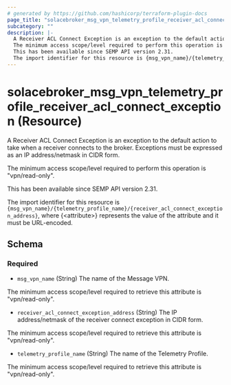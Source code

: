 ```yaml
---
# generated by https://github.com/hashicorp/terraform-plugin-docs
page_title: "solacebroker_msg_vpn_telemetry_profile_receiver_acl_connect_exception Resource - solacebroker"
subcategory: ""
description: |-
  A Receiver ACL Connect Exception is an exception to the default action to take when a receiver connects to the broker. Exceptions must be expressed as an IP address/netmask in CIDR form.
  The minimum access scope/level required to perform this operation is "vpn/read-only".
  This has been available since SEMP API version 2.31.
  The import identifier for this resource is {msg_vpn_name}/{telemetry_profile_name}/{receiver_acl_connect_exception_address}, where {&lt;attribute&gt;} represents the value of the attribute and it must be URL-encoded.
---
```


# solacebroker_msg_vpn_telemetry_profile_receiver_acl_connect_exception (Resource)

A Receiver ACL Connect Exception is an exception to the default action to take when a receiver connects to the broker. Exceptions must be expressed as an IP address/netmask in CIDR form.



The minimum access scope/level required to perform this operation is "vpn/read-only".

This has been available since SEMP API version 2.31.

The import identifier for this resource is `{msg_vpn_name}/{telemetry_profile_name}/{receiver_acl_connect_exception_address}`, where {&lt;attribute&gt;} represents the value of the attribute and it must be URL-encoded.



<!-- schema generated by tfplugindocs -->
## Schema

### Required

- `msg_vpn_name` (String) The name of the Message VPN.

The minimum access scope/level required to retrieve this attribute is "vpn/read-only".
- `receiver_acl_connect_exception_address` (String) The IP address/netmask of the receiver connect exception in CIDR form.

The minimum access scope/level required to retrieve this attribute is "vpn/read-only".
- `telemetry_profile_name` (String) The name of the Telemetry Profile.

The minimum access scope/level required to retrieve this attribute is "vpn/read-only".
